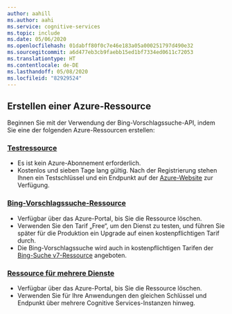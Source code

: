```yaml
---
author: aahill
ms.author: aahi
ms.service: cognitive-services
ms.topic: include
ms.date: 05/06/2020
ms.openlocfilehash: 01dabff80f0c7e46e183a05a000251797d490e32
ms.sourcegitcommit: a6d477eb3cb9faebb15ed1bf7334ed0611c72053
ms.translationtype: HT
ms.contentlocale: de-DE
ms.lasthandoff: 05/08/2020
ms.locfileid: "82929524"
---
```

## <a name="create-an-azure-resource"></a>Erstellen einer Azure-Ressource

Beginnen Sie mit der Verwendung der Bing-Vorschlagssuche-API, indem Sie eine der folgenden Azure-Ressourcen erstellen:

### <a name="trial-resource"></a>[Testressource](https://azure.microsoft.com/try/cognitive-services/?api=bing-web-search-api)
   * Es ist kein Azure-Abonnement erforderlich.
   * Kostenlos und sieben Tage lang gültig. Nach der Registrierung stehen Ihnen ein Testschlüssel und ein Endpunkt auf der [Azure-Website](https://azure.microsoft.com/try/cognitive-services/my-apis/) zur Verfügung.

### <a name="bing-autosuggest-resource"></a>[Bing-Vorschlagssuche-Ressource](https://ms.portal.azure.com/#create/Microsoft.CognitiveServicesBingAutosuggest-v7)
   * Verfügbar über das Azure-Portal, bis Sie die Ressource löschen.
   * Verwenden Sie den Tarif „Free“, um den Dienst zu testen, und führen Sie später für die Produktion ein Upgrade auf einen kostenpflichtigen Tarif durch.
   * Die Bing-Vorschlagssuche wird auch in kostenpflichtigen Tarifen der [Bing-Suche v7-Ressource](https://ms.portal.azure.com/#create/Microsoft.CognitiveServicesBingSearch-v7) angeboten.

### <a name="multi-service-resource"></a>[Ressource für mehrere Dienste](https://ms.portal.azure.com/#create/Microsoft.CognitiveServicesAllInOne)
   * Verfügbar über das Azure-Portal, bis Sie die Ressource löschen.  
   * Verwenden Sie für Ihre Anwendungen den gleichen Schlüssel und Endpunkt über mehrere Cognitive Services-Instanzen hinweg.

